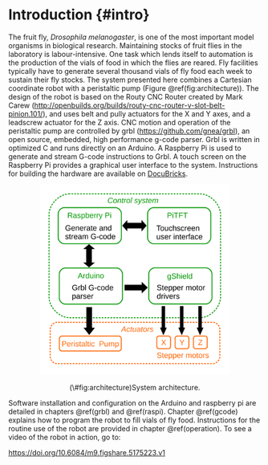 # Introduction {#intro}

The fruit fly, *Drosophila melanogaster*, is one of the most important model organisms in biological research. Maintaining stocks of fruit flies in the laboratory is labour-intensive. One task which lends itself to automation is the production of the vials of food in which the flies are reared. Fly facilities typically have to generate several thousand vials of fly food each week to sustain their fly stocks. The system presented here combines a Cartesian coordinate robot with a peristaltic pump (Figure \@ref(fig:architecture)). The design of the robot is based on the Routy CNC Router created by Mark Carew (http://openbuilds.org/builds/routy-cnc-router-v-slot-belt-pinion.101/), and uses belt and pully actuators for the X and Y axes, and a leadscrew actuator for the Z axis. CNC motion and operation of the peristaltic pump are controlled by grbl (https://github.com/gnea/grbl), an open source, embedded, high performance g-code parser. Grbl is written in optimized C and runs directly on an Arduino. A Raspberry Pi is used to generate and stream G-code instructions to Grbl. A touch screen on the Raspberry Pi provides a graphical user interface to the system. Instructions for building the hardware are available on [DocuBricks](http://docubricks.com/viewer.jsp?id=8652757760093769728).

<div class="figure" style="text-align: center">
<img src="images/system_architecture.svg" alt="System architecture." width="75%" />
<p class="caption">(\#fig:architecture)System architecture.</p>
</div>
 
Software installation and configuration on the Arduino and raspberry pi are detailed in chapters \@ref(grbl) and \@ref(raspi). Chapter \@ref(gcode) explains how to program the robot to fill vials of fly food. Instructions for the routine use of the robot are provided in chapter \@ref(operation). To see a video of the robot in action, go to:

https://doi.org/10.6084/m9.figshare.5175223.v1
 
 
